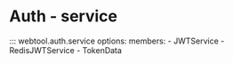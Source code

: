 # Auth - service

::: webtool.auth.service
    options:
        members:
            - JWTService
            - RedisJWTService
            - TokenData
    